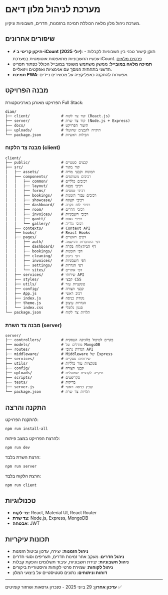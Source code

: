 # מערכת לניהול מלון דיאם

מערכת ניהול מלון מלאה הכוללת תמיכה בהזמנות, חדרים, חשבוניות וניקיון.

## שיפורים אחרונים

- **⚡ תיקון קריטי ב-iCount (יולי 2025)**: תוקן קישור טכני בין חשבוניות לקבלות - עכשיו החשבוניות מתאפסות אוטומטית במערכת iCount. [פרטים מלאים](docs/ICOUNT_RECEIPT_FIX.md)
- **תמיכה מלאה במובייל**: ממשק משתמש משופר במובייל הכולל כפתור תפריט חדשני בתחתית המסך עם אנימציות ואפקטים ויזואליים.
- **תמיכת PWA**: אפשרות להתקנה כאפליקציה על מכשירים ניידים.

## מבנה הפרויקט

הפרויקט מאורגן בארכיטקטורת Full Stack:

```
diam/
├── client/              # קוד צד לקוח (React.js)
├── server/              # קוד צד שרת (Node.js + Express)
├── docs/                # תיעוד הפרויקט
├── uploads/             # תיקייה לקבצים שהועלו
└── package.json         # חבילות ראשיות
```

### מבנה צד הלקוח (client)

```
client/
├── public/              # קבצים סטטיים
├── src/                 # קוד מקור
│   ├── assets/          # תמונות וקבצי מדיה
│   ├── components/      # רכיבים משותפים
│   │   ├── common/      # רכיבים כלליים
│   │   ├── layout/      # רכיבי מבנה
│   │   ├── forms/       # רכיבי טפסים
│   │   ├── bookings/    # רכיבים עבור הזמנות
│   │   ├── showcase/    # רכיבי תצוגה
│   │   ├── dashboard/   # רכיבי לוח בקרה
│   │   ├── room/        # רכיבי חדרים
│   │   ├── invoices/    # רכיבי חשבוניות
│   │   ├── gantt/       # רכיבי גאנט
│   │   └── gallery/     # רכיבי גלריה
│   ├── contexts/        # Context API
│   ├── hooks/           # React Hooks
│   ├── pages/           # דפים ראשיים
│   │   ├── auth/        # דפי התחברות והרשמה
│   │   ├── dashboard/   # דף הבית/לוח בקרה
│   │   ├── bookings/    # דפי הזמנות
│   │   ├── cleaning/    # דפי ניקיון
│   │   ├── invoices/    # דפי חשבוניות
│   │   ├── settings/    # דפי הגדרות
│   │   └── sites/       # דפי אתרים
│   ├── services/        # שירותי API
│   ├── styles/          # קבצי CSS
│   ├── utils/           # פונקציות עזר
│   ├── config/          # קבצי תצורה
│   ├── App.js           # רכיב ראשי
│   ├── index.js         # נקודת כניסה
│   ├── theme.js         # הגדרות עיצוב
│   └── index.css        # סגנון גלובלי
└── package.json         # תלויות צד לקוח
```

### מבנה צד השרת (server)

```
server/
├── controllers/         # בקרים לטיפול בלוגיקה העסקית
├── models/              # מודלים של MongoDB
├── routes/              # הגדרת נתיבי API
├── middleware/          # Middleware של Express
├── services/            # שירותים עסקיים
├── utils/               # פונקציות עזר כלליות
├── config/              # קבצי תצורה
├── uploads/             # תיקייה לקבצים שמועלים
├── scripts/             # סקריפטים
├── tests/               # בדיקות
├── server.js            # קובץ כניסה ראשי
└── package.json         # תלויות צד שרת
```

## התקנה והרצה

להתקנת הפרויקט:

```bash
npm run install-all
```

להרצת הפרויקט במצב פיתוח:

```bash
npm run dev
```

הרצת השרת בלבד:

```bash
npm run server
```

הרצת הלקוח בלבד:

```bash
npm run client
```

## טכנולוגיות

- **צד לקוח**: React, Material UI, React Router
- **צד שרת**: Node.js, Express, MongoDB
- **אבטחה**: JWT

## תכונות עיקריות

- **ניהול הזמנות**: יצירה, עדכון וביטול הזמנות
- **ניהול חדרים**: מעקב אחר זמינות חדרים, תעריפים וסוגי חדרים
- **ניהול חשבוניות**: יצירת חשבוניות, עיבוד תשלומים והפקת קבלות
- **ניהול לקוחות**: שמירת פרטי לקוחות והיסטוריית ביקורים
- **דוחות וניתוחים**: נתונים סטטיסטיים על ביצועי המלון

---
**עדכון אחרון**: 29 ביוני 2025 - סנכרון גרסאות ושחזור קומיטים ✅